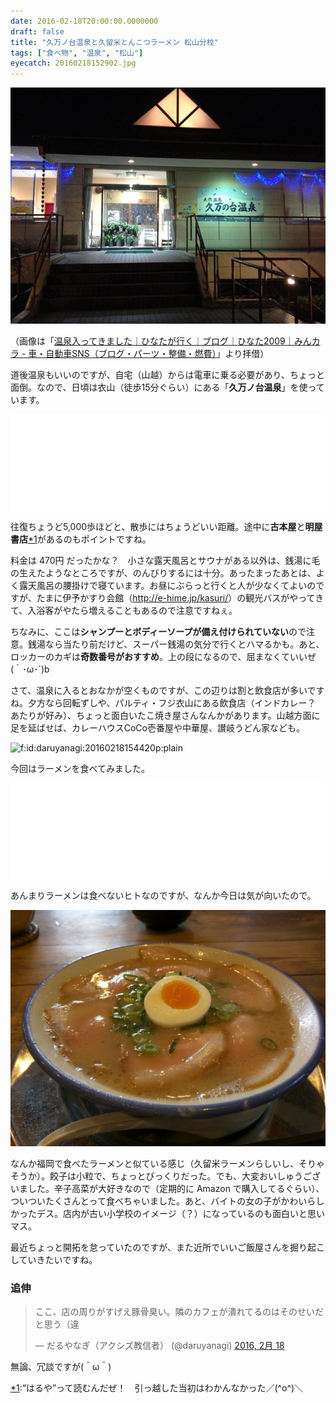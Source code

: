 ```yaml
---
date: 2016-02-18T20:00:00.0000000
draft: false
title: "久万ノ台温泉と久留米とんこつラーメン 松山分校"
tags: ["食べ物", "温泉", "松山"]
eyecatch: 20160218152902.jpg
---
```

<p><span itemscope itemtype="http://schema.org/Photograph"><img src="20160218152902.jpg" alt="f:id:daruyanagi:20160218152902j:plain" title="f:id:daruyanagi:20160218152902j:plain" class="hatena-fotolife" itemprop="image"></span></p><p>（画像は「<a href="http://minkara.carview.co.jp/userid/660215/blog/31213572/">&#x6E29;&#x6CC9;&#x5165;&#x3063;&#x3066;&#x304D;&#x307E;&#x3057;&#x305F;&#xFF5C;&#x3072;&#x306A;&#x305F;&#x304C;&#x884C;&#x304F;&#xFF5C;&#x30D6;&#x30ED;&#x30B0;&#xFF5C;&#x3072;&#x306A;&#x305F;2009&#xFF5C;&#x307F;&#x3093;&#x30AB;&#x30E9; - &#x8ECA;&#x30FB;&#x81EA;&#x52D5;&#x8ECA;SNS&#xFF08;&#x30D6;&#x30ED;&#x30B0;&#x30FB;&#x30D1;&#x30FC;&#x30C4;&#x30FB;&#x6574;&#x5099;&#x30FB;&#x71C3;&#x8CBB;&#xFF09;</a>」より拝借）</p><p>道後温泉もいいのですが、自宅（山越）からは電車に乗る必要があり、ちょっと面倒。なので、日頃は衣山（徒歩15分ぐらい）にある「<b>久万ノ台温泉</b>」を使っています。</p><p><iframe src="//hatenablog-parts.com/embed?url=http%3A%2F%2Fe-hime.jp%2Fonsen%2F" title="天然温泉久万の台温泉　四国愛媛県松山市の健康温泉" class="embed-card embed-webcard" scrolling="no" frameborder="0" style="display: block; width: 100%; height: 155px; max-width: 500px; margin: 10px 0px;"></iframe></p><p>往復ちょうど5,000歩ほどと、散歩にはちょうどいい距離。途中に<b>古本屋</b>と<b>明屋書店</b><a href="#f-3ec63ad3" name="fn-3ec63ad3" title="“はるや”って読むんだぜ！　引っ越した当初はわかんなかった／(^o^)＼">*1</a>があるのもポイントですね。</p><p>料金は 470円 だったかな？　小さな露天風呂とサウナがある以外は、銭湯に毛の生えたようなところですが、のんびりするには十分。あったまったあとは、よく露天風呂の腰掛けで寝ています。お昼にぶらっと行くと人が少なくてよいのですが、たまに伊予かすり会館（<a href="http://e-hime.jp/kasuri/">http://e-hime.jp/kasuri/</a>）の観光バスがやってきて、入浴客がやたら増えることもあるので注意ですねぇ。</p><p>ちなみに、ここは<b>シャンプーとボディーソープが備え付けられていない</b>ので注意。銭湯なら当たり前だけど、スーパー銭湯の気分で行くとハマるかも。あと、ロッカーのカギは<b>奇数番号がおすすめ</b>。上の段になるので、屈まなくていいぜ(｀･ω･´)b</p><p>さて、温泉に入るとおなかが空くものですが、この辺りは割と飲食店が多いですね。夕方なら回転ずしや、パルティ・フジ衣山にある飲食店（インドカレー？　あたりが好み）、ちょっと面白いたこ焼き屋さんなんかがあります。山越方面に足を延ばせば、カレーハウスCoCo壱番屋や中華屋、讃岐うどん家なども。</p><p><span itemscope itemtype="http://schema.org/Photograph"><img src="20160218154420.png" alt="f:id:daruyanagi:20160218154420p:plain" title="f:id:daruyanagi:20160218154420p:plain" class="hatena-fotolife" itemprop="image"></span></p><p>今回はラーメンを食べてみました。</p><p><iframe src="//hatenablog-parts.com/embed?url=http%3A%2F%2Ftabelog.com%2Fehime%2FA3801%2FA380101%2F38000137%2F" title="久留米とんこつラーメン 松山分校 (衣山/ラーメン)" class="embed-card embed-webcard" scrolling="no" frameborder="0" style="display: block; width: 100%; height: 155px; max-width: 500px; margin: 10px 0px;"></iframe></p><p>あんまりラーメンは食べないヒトなのですが、なんか今日は気が向いたので。</p><p><span itemscope itemtype="http://schema.org/Photograph"><img src="20160218154613.jpg" alt="f:id:daruyanagi:20160218154613j:plain" title="f:id:daruyanagi:20160218154613j:plain" class="hatena-fotolife" itemprop="image"></span></p><p>なんか福岡で食べたラーメンと似ている感じ（久留米ラーメンらしいし、そりゃそうか）。餃子は小粒で、ちょっとびっくりだった。でも、大変おいしゅうございました。辛子高菜が大好きなので（定期的に Amazon で購入してるぐらい）、ついついたくさんとって食べちゃいました。あと、バイトの女の子がかわいらしかったデス。店内が古い小学校のイメージ（？）になっているのも面白いと思いマス。</p><p>最近ちょっと開拓を怠っていたのですが、また近所でいいご飯屋さんを掘り起こしていきたいですね。</p>

<div class="section">
<h3>追伸</h3>
<p><blockquote class="twitter-tweet" data-lang="ja"><p lang="ja" dir="ltr">ここ、店の周りがすげえ豚骨臭い。隣のカフェが潰れてるのはそのせいだと思う（違</p>&mdash; だるやなぎ（アクシズ教信者） (@daruyanagi) <a href="https://twitter.com/daruyanagi/status/700173513311715328">2016, 2月 18</a></blockquote><script async src="//platform.twitter.com/widgets.js" charset="utf-8"></script></p><p>無論、冗談ですが(＾ω＾)</p>

</div><div class="footnote">
<p class="footnote"><a href="#fn-3ec63ad3" name="f-3ec63ad3" class="footnote-number">*1</a><span class="footnote-delimiter">:</span><span class="footnote-text">“はるや”って読むんだぜ！　引っ越した当初はわかんなかった／(^o^)＼</span></p>
</div>